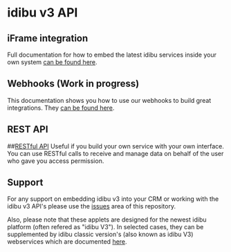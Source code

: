# idibu v3 API

## iFrame integration

Full documentation for how to embed the latest idibu services inside your own system [can be found here](https://github.com/oneworldmarket/idibu-v3-api/blob/master/stuff/iFrame%20integration/README.md).

## Webhooks (Work in progress)

This documentation shows you how to use our webhooks to build great integrations. They [can be found here](https://github.com/oneworldmarket/idibu-v3-api/tree/master/stuff/webhooks).

## REST API

##[RESTful API](https://github.com/oneworldmarket/idibu-v3-api/tree/master/stuff/REST)
Useful if you build your own service with your own interface. You can use RESTful calls to receive and manage data on behalf of the user who gave you access permission.

## Support

For any support on embedding idibu v3 into your CRM or working with the idibu v3 API's please use the <a href="https://github.com/oneworldmarket/idibu-v3-api/issues">issues</a> area of this repository.

Also, please note that these applets are designed for the newest idibu platform (often refered as "idibu V3"). In selected cases, they can be supplemented by idibu classic version's (also known as idibu V3) webservices which are documented [here](https://github.com/oneworldmarket/idibu-api).

